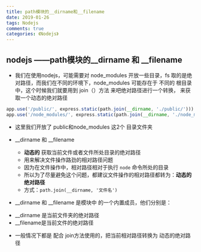 ```yaml
---
title: path模块的__dirname和__filename
date: 2019-01-26
tags: Nodejs
comments: true
categories: 《Nodejs》
---
```


## nodejs ——path模块的__dirname 和 __filename
- 我们在使用nodejs，可能需要对 node_modules 开放一些目录，fs 取的是绝对路径，而我们在不同的环境下，node_modules 可能存在于 不同的 根目录中，这个时候我们就要用到 join（）方法 来吧绝对路径进行一个转换，
  来获取一个动态的绝对路径
  <br>
```js
app.use('/public/', express.static(path.join(__dirname, './public/')))
app.use('/node_modules/', express.static(path.join(__dirname, './node_modules/')))
```
- 这里我们开放了 public和node_modules 这2个 目录文件夹
 - __dirname 和 __filename
   + **动态的** 获取当前文件或者文件所处目录的绝对路径
   + 用来解决文件操作路劲的相对路径问题
   + 因为在文件操作中，相对路径相对于执行 `node` 命令所处的目录
   + 所以为了尽量避免这个问题，都建议文件操作的相对路径都转为：**动态的绝对路径**
   + 方式：`path.join(__dirname, '文件名')`

-  __dirname 和 __filename 是模块中 的一个内置成员，他们分别是：
  + __dirname 是当前文件夹的绝对路径
  + __filename是当前文件的绝对路径
-  一般情况下都是 配合 join方法使用的，把当前相对路径转换为 动态的绝对路径